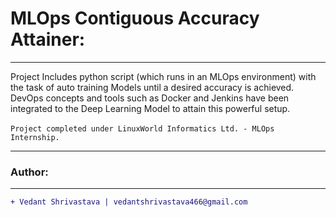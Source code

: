 # MLOps Contiguous Accuracy Attainer:
____________________________________________________________________________________________________________________________________
Project Includes python script (which runs in an MLOps environment) with the task of auto training Models until a desired accuracy is achieved. DevOps concepts and tools such as Docker and Jenkins have been integrated to the Deep Learning Model to attain this powerful setup.<br><br>
`Project completed under LinuxWorld Informatics Ltd. - MLOps Internship.`
_____________________________________________________________________________________________________________________________________
### Author:
----------------------------------
```diff
+ Vedant Shrivastava | vedantshrivastava466@gmail.com
````
